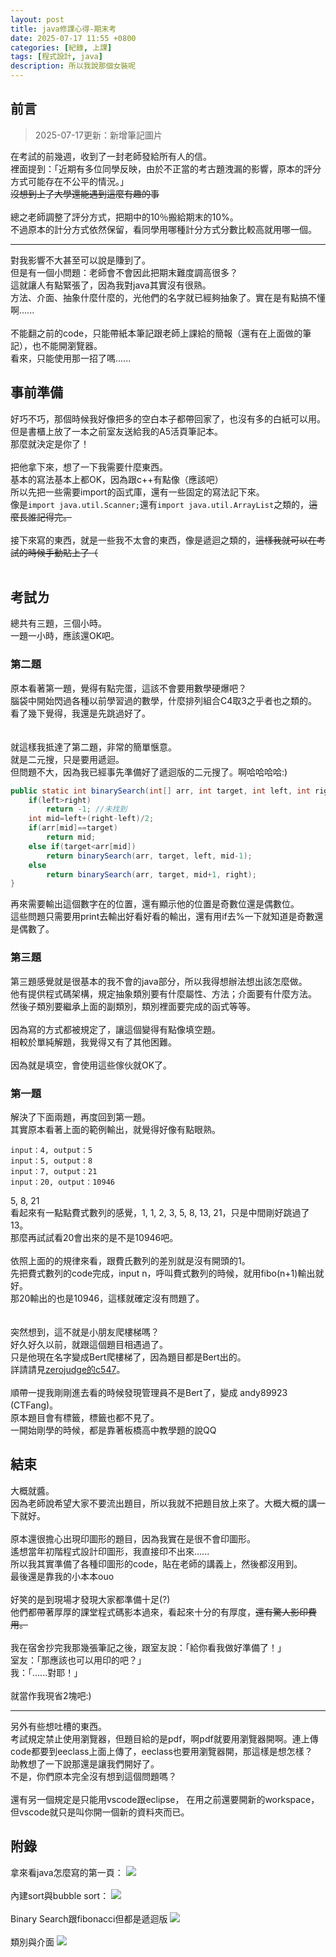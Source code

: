 ```yaml
---
layout: post
title: java修課心得-期末考
date: 2025-07-17 11:55 +0800
categories: [紀錄, 上課]
tags: [程式設計, java]
description: 所以我說那個女裝呢
---
```

## 前言

> 2025-07-17更新：新增筆記圖片

在考試的前幾週，收到了一封老師發給所有人的信。<br>
裡面提到：「近期有多位同學反映，由於不正當的考古題洩漏的影響，原本的評分方式可能存在不公平的情況。」<br>
~~沒想到上了大學還能遇到這麼有趣的事~~<br>
<br>
總之老師調整了評分方式，把期中的10％搬給期末的10%。<br>
不過原本的計分方式依然保留，看同學用哪種計分方式分數比較高就用哪一個。

---

對我影響不大甚至可以說是賺到了。<br>
但是有一個小問題：老師會不會因此把期末難度調高很多？<br>
這就讓人有點緊張了，因為我對java其實沒有很熟。<br>
方法、介面、抽象什麼什麼的，光他們的名字就已經夠抽象了。實在是有點搞不懂啊......<br>
<br>
不能翻之前的code，只能帶紙本筆記跟老師上課給的簡報（還有在上面做的筆記），也不能開瀏覽器。<br>
看來，只能使用那一招了嗎......

## 事前準備
好巧不巧，那個時候我好像把多的空白本子都帶回家了，也沒有多的白紙可以用。<br>
但是書櫃上放了一本之前室友送給我的A5活頁筆記本。<br>
那麼就決定是你了！<br>
<br>
把他拿下來，想了一下我需要什麼東西。<br>
基本的寫法基本上都OK，因為跟c++有點像（應該吧）<br>
所以先把一些需要import的函式庫，還有一些固定的寫法記下來。<br>
像是`import java.util.Scanner;`還有`import java.util.ArrayList`之類的，~~這麼長誰記得完。~~<br>
<br>
接下來寫的東西，就是一些我不太會的東西，像是遞迴之類的，~~這樣我就可以在考試的時候手動貼上了（~~<br>
<br>

## 考試ㄌ
總共有三題，三個小時。<br>
一題一小時，應該還OK吧。

### 第二題
原本看著第一題，覺得有點完蛋，這該不會要用數學硬爆吧？<br>
腦袋中開始閃過各種以前學習過的數學，什麼排列組合C4取3之乎者也之類的。<br>
看了幾下覺得，我還是先跳過好了。<br>
<br>
<br>
就這樣我抵達了第二題，非常的簡單愜意。<br>
就是二元搜，只是要用遞迴。<br>
但問題不大，因為我已經事先準備好了遞迴版的二元搜了。啊哈哈哈哈:)<br>

```java
public static int binarySearch(int[] arr, int target, int left, int right){
    if(left>right)
        return -1; //未找到
    int mid=left+(right-left)/2;
    if(arr[mid]==target)
        return mid;
    else if(target<arr[mid])
        return binarySearch(arr, target, left, mid-1);
    else
        return binarySearch(arr, target, mid+1, right);
}
```

再來需要輸出這個數字在的位置，還有顯示他的位置是奇數位還是偶數位。<br>
這些問題只需要用print去輸出好看好看的輸出，還有用if去%一下就知道是奇數還是偶數了。

### 第三題
第三題感覺就是很基本的我不會的java部分，所以我得想辦法想出該怎麼做。<br>
他有提供程式碼架構，規定抽象類別要有什麼屬性、方法；介面要有什麼方法。<br>
然後子類別要繼承上面的副類別，類別裡面要完成的函式等等。<br>
<br>
因為寫的方式都被規定了，讓這個變得有點像填空題。<br>
相較於單純解題，我覺得又有了其他困難。<br>
<br>
因為就是填空，會使用這些傢伙就OK了。<br>

### 第一題
解決了下面兩題，再度回到第一題。<br>
其實原本看著上面的範例輸出，就覺得好像有點眼熟。<br>

```
input：4, output：5
input：5, output：8
input：7, output：21
input：20, output：10946
```

5, 8, 21<br>
看起來有一點點費式數列的感覺，1, 1, 2, 3, 5, 8, 13, 21，只是中間剛好跳過了13。<br>
那麼再試試看20會出來的是不是10946吧。<br>
<br>
依照上面的的規律來看，跟費氏數列的差別就是沒有開頭的1。<br>
先把費式數列的code完成，input n，呼叫費式數列的時候，就用fibo(n+1)輸出就好。<br>
那20輸出的也是10946，這樣就確定沒有問題了。<br>
<br>
<br>
突然想到，這不就是小朋友爬樓梯嗎？<br>
好久好久以前，就跟這個題目相遇過了。<br>
只是他現在名字變成Bert爬樓梯了，因為題目都是Bert出的。<br>
詳請請見[zerojudge的c547](https://zerojudge.tw/ShowProblem?problemid=c547)。<br>
<br>
順帶一提我剛剛進去看的時候發現管理員不是Bert了，變成	andy89923 (CTFang)。<br>
原本題目會有標籤，標籤也都不見了。<br>
一開始剛學的時候，都是靠著板橋高中教學題的說QQ

## 結束
大概就醬。<br>
因為老師說希望大家不要流出題目，所以我就不把題目放上來了。大概大概的講一下就好。<br>
<br>
原本還很擔心出現印圖形的題目，因為我實在是很不會印圖形。<br>
遙想當年初階程式設計印圖形，我直接印不出來......<br>
所以我其實準備了各種印圖形的code，貼在老師的講義上，然後都沒用到。<br>
最後還是靠我的小本本ouo<br>
<br>
好笑的是到現場才發現大家都準備十足(?)<br>
他們都帶著厚厚的課堂程式碼影本過來，看起來十分的有厚度，~~還有驚人影印費用。~~<br>
<br>
我在宿舍抄完我那幾張筆記之後，跟室友說：「給你看我做好準備了！」<br>
室友：「那應該也可以用印的吧？」<br>
我：「......對耶！」<br>
<br>
就當作我現省2塊吧:)

---

另外有些想吐槽的東西。<br>
考試規定禁止使用瀏覽器，但題目給的是pdf，啊pdf就要用瀏覽器開啊。連上傳code都要到eeclass上面上傳了，eeclass也要用瀏覽器開，那這樣是想怎樣？<br>
助教想了一下說那還是讓我們開好了。<br>
不是，你們原本完全沒有想到這個問題嗎？<br>
<br>
還有另一個規定是只能用vscode跟eclipse， 在用之前還要開新的workspace，但vscode就只是叫你開一個新的資料夾而已。

## 附錄
拿來看java怎麼寫的第一頁：
![](/assets/img/image/java修課心得-期末考/1.jpg)<br>
<br>
內建sort與bubble sort：
![](/assets/img/image/java修課心得-期末考/2.jpg)<br>
<br>
Binary Search跟fibonacci但都是遞迴版
![](/assets/img/image/java修課心得-期末考/3.jpg)<br>
<br>
類別與介面
![](/assets/img/image/java修課心得-期末考/4.jpg)<br>
